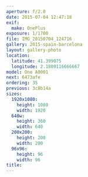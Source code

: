 ```yaml
---
aperture: f/2.0
date: 2015-07-04 12:47:18
exif:
  make: OnePlus
exposure: 1/1700
file: IMG_20150704_124716
gallery: 2015-spain-barcelona
layout: gallery-photo
location:
  latitude: 41.399075
  longitude: 2.1809116666667
model: One A0001
next: 6473afe
ordering: 35
previous: 3c8b14a
sizes:
  1920x1080:
    height: 1080
    width: 1920
  640w:
    height: 360
    width: 640
  200x200:
    height: 200
    width: 200
  96x96:
    height: 96
    width: 96
title: 
---
```

